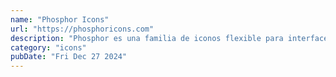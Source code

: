 ```yaml
---
name: "Phosphor Icons"
url: "https://phosphoricons.com"
description: "Phosphor es una familia de iconos flexible para interfaces, diagramas, presentaciones... lo que sea, en serio!"
category: "icons"
pubDate: "Fri Dec 27 2024"
---
```

